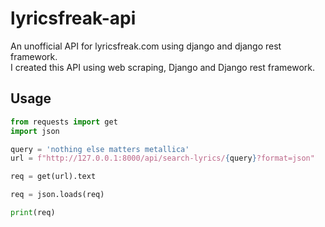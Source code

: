 # lyricsfreak-api
 An unofficial API for lyricsfreak.com using django and django rest framework. <br>
 I created this API using web scraping, Django and Django rest framework.


## Usage
```python
from requests import get
import json

query = 'nothing else matters metallica' 
url = f"http://127.0.0.1:8000/api/search-lyrics/{query}?format=json"

req = get(url).text

req = json.loads(req)

print(req)
```
